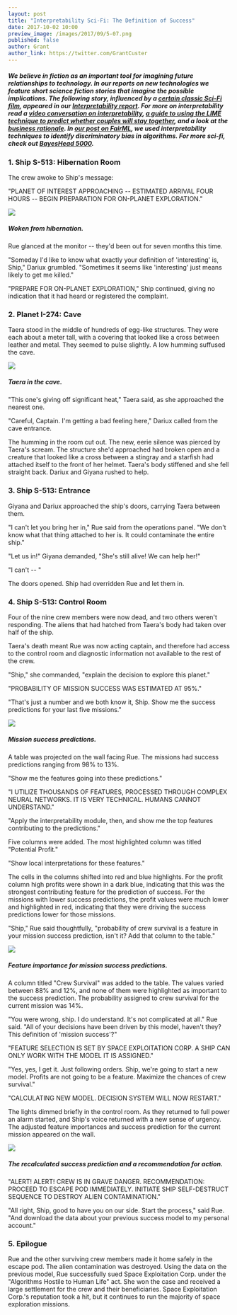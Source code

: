 ```yaml
--- 
layout: post
title: "Interpretability Sci-Fi: The Definition of Success"
date: 2017-10-02 10:00
preview_image: /images/2017/09/5-07.png
published: false
author: Grant
author_link: https://twitter.com/GrantCuster
---
```


##### We believe in fiction as an important tool for imagining future relationships to technology. In our reports on new technologies we feature short science fiction stories that imagine the possible implications. The following story, influenced by a [certain classic Sci-Fi film](https://en.wikipedia.org/wiki/Alien_(film)), appeared in our [Interpretability report](/2017/08/02/interpretability.html). For more on interpretability read a [video conversation on interpretability](http://blog.fastforwardlabs.com/2017/09/11/interpretability-webinar.html), [a guide to using the LIME technique to predict whether couples will stay together](http://blog.fastforwardlabs.com/2017/09/01/LIME-for-couples.html), and a look at the [business rationale](http://blog.fastforwardlabs.com/2017/08/02/business-interpretability.html). In [our post on FairML](http://blog.fastforwardlabs.com/2017/03/09/fairml-auditing-black-box-predictive-models.html), we used interpretability techniques to identify discriminatory bias in algorithms. For more sci-fi, check out [BayesHead 5000](http://blog.fastforwardlabs.com/2017/06/06/probabilistic-programming-sci-fi-bayeshead-5000.html).

### 1. Ship S-513: Hibernation Room

The crew awoke to Ship's message:

"PLANET OF INTEREST APPROACHING -- ESTIMATED ARRIVAL FOUR HOURS -- BEGIN PREPARATION FOR ON-PLANET EXPLORATION."

![](/images/2017/09/5-07.png)

##### Woken from hibernation.

Rue glanced at the monitor -- they'd been out for seven months this time.

"Someday I'd like to know what exactly your definition of 'interesting' is, Ship," Dariux grumbled. "Sometimes it seems like 'interesting' just means likely to get me killed."

"PREPARE FOR ON-PLANET EXPLORATION," Ship continued, giving no indication that it had heard or registered the complaint.

### 2. Planet I-274: Cave

Taera stood in the middle of hundreds of egg-like structures. They were each about a meter tall, with a covering that looked like a cross between leather and metal. They seemed to pulse slightly. A low humming suffused the cave.

![](/images/2017/09/5-08.png)

##### Taera in the cave.

"This one's giving off significant heat," Taera said, as she approached the nearest one.

"Careful, Captain. I'm getting a bad feeling here," Dariux called from the cave entrance.

The humming in the room cut out. The new, eerie silence was pierced by Taera's scream. The structure she'd approached had broken open and a creature that looked like a cross between a stingray and a starfish had attached itself to the front of her helmet. Taera's body stiffened and she fell straight back. Dariux and Giyana rushed to help.

### 3. Ship S-513: Entrance

Giyana and Dariux approached the ship's doors, carrying Taera between them.

"I can't let you bring her in," Rue said from the operations panel. "We don't know what that thing attached to her is. It could contaminate the entire ship."

"Let us in!" Giyana demanded, "She's still alive! We can help her!"

"I can't -- "

The doors opened. Ship had overridden Rue and let them in.

### 4. Ship S-513: Control Room

Four of the nine crew members were now dead, and two others weren't responding. The aliens that had hatched from Taera's body had taken over half of the ship.

Taera's death meant Rue was now acting captain, and therefore had access to the control room and diagnostic information not available to the rest of the crew.

"Ship," she commanded, "explain the decision to explore this planet."

"PROBABILITY OF MISSION SUCCESS WAS ESTIMATED AT 95%."

"That's just a number and we both know it, Ship. Show me the success predictions for your last five missions."


![](/images/2017/09/5-09.png)

##### Mission success predictions.

A table was projected on the wall facing Rue. The missions had success predictions ranging from 98% to 13%.

"Show me the features going into these predictions."

"I UTILIZE THOUSANDS OF FEATURES, PROCESSED THROUGH COMPLEX NEURAL NETWORKS. IT IS VERY TECHNICAL. HUMANS CANNOT UNDERSTAND."

"Apply the interpretability module, then, and show me the top features contributing to the predictions."

Five columns were added. The most highlighted column was titled "Potential Profit."

"Show local interpretations for these features."

The cells in the columns shifted into red and blue highlights. For the profit column high profits were shown in a dark blue, indicating that this was the strongest contributing feature for the prediction of success. For the missions with lower success predictions, the profit values were much lower and highlighted in red, indicating that they were driving the success predictions lower for those missions.

"Ship," Rue said thoughtfully, "probability of crew survival is a feature in your mission success prediction, isn't it? Add that column to the table."

![](/images/2017/09/5-10.png)

##### Feature importance for mission success predictions.

A column titled "Crew Survival" was added to the table. The values varied between 88% and 12%, and none of them were highlighted as important to the success prediction. The probability assigned to crew survival for the current mission was 14%.

"You were wrong, ship. I do understand. It's not complicated at all." Rue said. "All of your decisions have been driven by this model, haven't they? This definition of 'mission success'?"

"FEATURE SELECTION IS SET BY SPACE EXPLOITATION CORP. A SHIP CAN ONLY WORK WITH THE MODEL IT IS ASSIGNED."

"Yes, yes, I get it. Just following orders. Ship, we're going to start a new model. Profits are not going to be a feature. Maximize the chances of crew survival."

"CALCULATING NEW MODEL. DECISION SYSTEM WILL NOW RESTART."

The lights dimmed briefly in the control room. As they returned to full power an alarm started, and Ship's voice returned with a new sense of urgency. The adjusted feature importances and success prediction for the current mission appeared on the wall.

![](/images/2017/09/5-11.png)

##### The recalculated success prediction and a recommendation for action.

"ALERT! ALERT! CREW IS IN GRAVE DANGER. RECOMMENDATION: PROCEED TO ESCAPE POD IMMEDIATELY. INITIATE SHIP SELF-DESTRUCT SEQUENCE TO DESTROY ALIEN CONTAMINATION."

"All right, Ship, good to have you on our side. Start the process," said Rue. "And download the data about your previous success model to my personal account."

### 5. Epilogue

Rue and the other surviving crew members made it home safely in the escape pod. The alien contamination was destroyed. Using the data on the previous model, Rue successfully sued Space Exploitation Corp. under the "Algorithms Hostile to Human Life" act. She won the case and received a large settlement for the crew and their beneficiaries. Space Exploitation Corp.'s reputation took a hit, but it continues to run the majority of space exploration missions.

